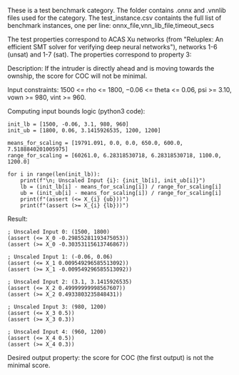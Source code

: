 These is a test benchmark category. The folder contains .onnx and .vnnlib files used for the category. The test_instance.csv containts the full list of benchmark instances, one per line: onnx_file,vnn_lib_file,timeout_secs
 
The test properties correspond to ACAS Xu networks (from "Reluplex: An efficient SMT solver for verifying deep neural networks"), networks 1-6 (unsat) and 1-7 (sat). The properties correspond to property 3:

Description: If the intruder is directly ahead and is moving towards the
ownship, the score for COC will not be minimal.

Input constraints: 1500 <= rho <= 1800, −0.06 <= theta <= 0.06, psi >= 3.10, vown >= 980, vint >= 960.

Computing input bounds logic (python3 code):

```
init_lb = [1500, -0.06, 3.1, 980, 960]
init_ub = [1800, 0.06, 3.1415926535, 1200, 1200]

means_for_scaling = [19791.091, 0.0, 0.0, 650.0, 600.0, 7.5188840201005975]
range_for_scaling = [60261.0, 6.28318530718, 6.28318530718, 1100.0, 1200.0]

for i in range(len(init_lb)):
	print(f"\n; Unscaled Input {i}: {init_lb[i], init_ub[i]}")
	lb = (init_lb[i] - means_for_scaling[i]) / range_for_scaling[i]
	ub = (init_ub[i] - means_for_scaling[i]) / range_for_scaling[i]
	print(f"(assert (<= X_{i} {ub}))")
	print(f"(assert (>= X_{i} {lb}))")
```


Result:

```
; Unscaled Input 0: (1500, 1800)
(assert (<= X_0 -0.29855281193475053))
(assert (>= X_0 -0.30353115613746867))

; Unscaled Input 1: (-0.06, 0.06)
(assert (<= X_1 0.009549296585513092))
(assert (>= X_1 -0.009549296585513092))

; Unscaled Input 2: (3.1, 3.1415926535)
(assert (<= X_2 0.49999999998567607))
(assert (>= X_2 0.4933803235848431))

; Unscaled Input 3: (980, 1200)
(assert (<= X_3 0.5))
(assert (>= X_3 0.3))

; Unscaled Input 4: (960, 1200)
(assert (<= X_4 0.5))
(assert (>= X_4 0.3))
```

Desired output property: the score for COC (the first output) is not the minimal score.
